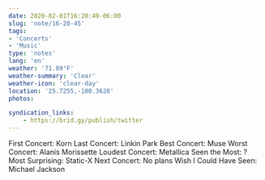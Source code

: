 ```yaml
---
date: 2020-02-01T16:20:49-06:00
slug: 'note/16-20-45'
tags:
- 'Concerts'
- 'Music'
type: 'notes'
lang: 'en'
weather: '71.09°F'
weather-summary: 'Clear'
weather-icon: 'clear-day'
location: '25.7255,-100.3628'
photos:

syndication_links:
    - https://brid.gy/publish/twitter
---
```

‪First Concert: Korn‬
‪Last Concert: Linkin Park‬
‪Best Concert: Muse‬
‪Worst Concert: Alanis Morissette‬
‪Loudest Concert: Metallica‬
‪Seen the Most: ?‬
‪Most Surprising: Static-X‬
‪Next Concert: No plans‬
‪Wish I Could Have Seen: Michael Jackson‬
 